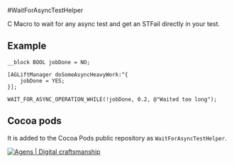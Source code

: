 #WaitForAsyncTestHelper

C Macro to wait for any async test and get an STFail directly in your test.

Example 
------

    __block BOOL jobDone = NO;
    
    [AGLiftManager doSomeAsyncHeavyWork:^{
        jobDone = YES;
    }];
    
    WAIT_FOR_ASYNC_OPERATION_WHILE(!jobDone, 0.2, @"Waited too long");

Cocoa pods
-------
    
It is added to the Cocoa Pods public repository as `WaitForAsyncTestHelper`.

[![Agens | Digital craftsmanship](http://static.agens.no/images/agens_logo_w_slogan_avenir_small.png)](http://agens.no/)
